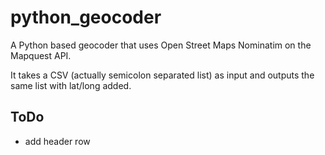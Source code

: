 python_geocoder
===============

A Python based geocoder that uses Open Street Maps Nominatim on the Mapquest API.

It takes a CSV (actually semicolon separated list) as input and outputs the same list with lat/long added.

## ToDo
* add header row